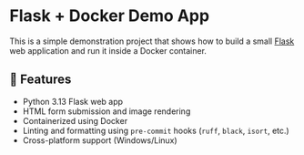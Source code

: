# Flask + Docker Demo App

This is a simple demonstration project that shows how to build a small [Flask](https://flask.palletsprojects.com/) web application and run it inside a Docker container.

## 🚀 Features

- Python 3.13 Flask web app
- HTML form submission and image rendering
- Containerized using Docker
- Linting and formatting using `pre-commit` hooks (`ruff`, `black`, `isort`, etc.)
- Cross-platform support (Windows/Linux)
